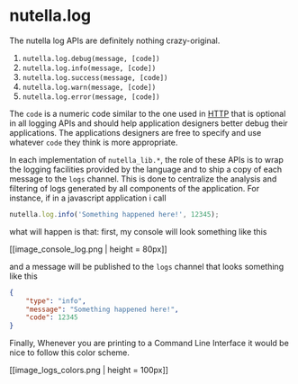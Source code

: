 # nutella.log
The nutella log APIs are definitely nothing crazy-original.

1. `nutella.log.debug(message, [code])`
1. `nutella.log.info(message, [code])`
1. `nutella.log.success(message, [code])`
1. `nutella.log.warn(message, [code])`
1. `nutella.log.error(message, [code])`

The `code` is a numeric code similar to the one used in [HTTP](http://tools.ietf.org/html/rfc7231#section-6) that is optional in all logging APIs and should help application designers better debug their applications. The applications designers are free to specify and use whatever `code` they think is more appropriate.

In each implementation of `nutella_lib.*`, the role of these APIs is to wrap the logging facilities provided by the language and to ship a copy of each message to the `logs` channel. This is done to centralize the analysis and filtering of logs generated by all components of the application. For instance, if in a javascript application i call
```javascript
nutella.log.info('Something happened here!', 12345);
```
what will happen is that: first, my console will look something like this

[[image_console_log.png | height = 80px]]

and a message will be published to the `logs` channel that looks something like this
```json
{
    "type": "info",
    "message": "Something happened here!",
    "code": 12345
}
```

Finally, Whenever you are printing to a Command Line Interface it would be nice to follow this color scheme.

[[image_logs_colors.png | height = 100px]]